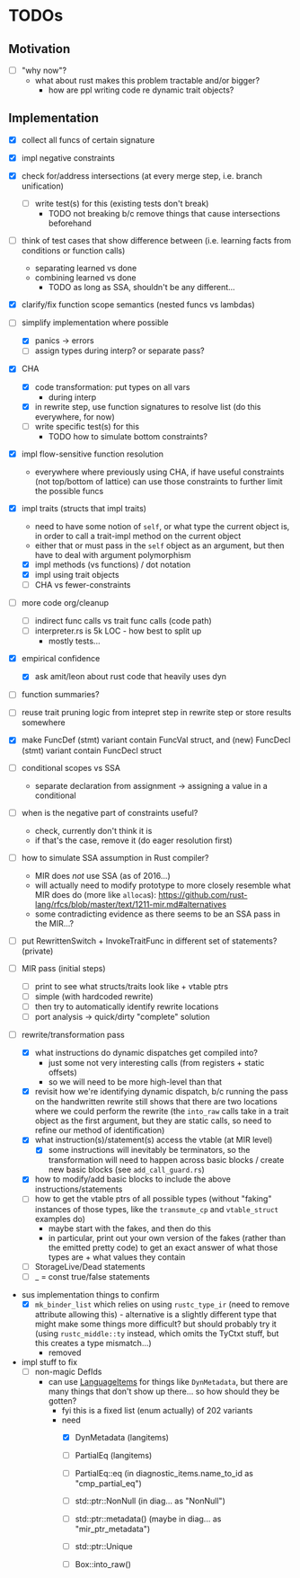 # TODOs

## Motivation

- [ ] "why now"?
    - what about rust makes this problem tractable and/or bigger?
        - how are ppl writing code re dynamic trait objects?

## Implementation

- [x] collect all funcs of certain signature

- [x] impl negative constraints

- [x] check for/address intersections (at every merge step, i.e. branch unification)
    - [ ] write test(s) for this (existing tests don't break)
        - TODO not breaking b/c remove things that cause intersections beforehand

- [ ] think of test cases that show difference between (i.e. learning facts from
  conditions or function calls)
    - separating learned vs done
    - combining learned vs done
        - TODO as long as SSA, shouldn't be any different...

- [x] clarify/fix function scope semantics (nested funcs vs lambdas)

- [ ] simplify implementation where possible
    - [x] panics -> errors
    - [ ] assign types during interp? or separate pass?

- [x] CHA
    - [x] code transformation: put types on all vars
        - during interp
    - [x] in rewrite step, use function signatures to resolve list (do this
      everywhere, for now)
    - [ ] write specific test(s) for this
        - TODO how to simulate bottom constraints?

- [x] impl flow-sensitive function resolution
    - everywhere where previously using CHA, if have useful constraints (not
      top/bottom of lattice) can use those constraints to further limit the
      possible funcs

- [x] impl traits (structs that impl traits)
    - need to have some notion of `self`, or what type the current object is, in
      order to call a trait-impl method on the current object
    - either that or must pass in the `self` object as an argument, but then
      have to deal with argument polymorphism
    - [x] impl methods (vs functions) / dot notation
    - [x] impl using trait objects
    - [ ] CHA vs fewer-constraints

- [ ] more code org/cleanup
    - [ ] indirect func calls vs trait func calls (code path)
    - [ ] interpreter.rs is 5k LOC - how best to split up
        - mostly tests...

- [x] empirical confidence
    - [x] ask amit/leon about rust code that heavily uses dyn

- [ ] function summaries?

- [ ] reuse trait pruning logic from intepret step in rewrite step or store
  results somewhere

- [x] make FuncDef (stmt) variant contain FuncVal struct, and (new) FuncDecl (stmt) variant contain FuncDecl
  struct

- [ ] conditional scopes vs SSA
    - separate declaration from assignment -> assigning a value in a conditional 

- [ ] when is the negative part of constraints useful?
    - check, currently don't think it is
    - if that's the case, remove it (do eager resolution first)

- [ ] how to simulate SSA assumption in Rust compiler?
    - MIR does _not_ use SSA (as of 2016...)
    - will actually need to modify prototype to more closely resemble what MIR
      does do (more like `alloca`s): https://github.com/rust-lang/rfcs/blob/master/text/1211-mir.md#alternatives
    - some contradicting evidence as there seems to be an SSA pass in the
      MIR...?

- [ ] put RewrittenSwitch + InvokeTraitFunc in different set of statements?
  (private)

- [ ] MIR pass (initial steps)
    - [ ] print to see what structs/traits look like + vtable ptrs
    - [ ] simple (with hardcoded rewrite)
    - [ ] then try to automatically identify rewrite locations
    - [ ] port analysis -> quick/dirty "complete" solution

- [ ] rewrite/transformation pass
    - [x] what instructions do dynamic dispatches get compiled into?
        - just some not very interesting calls (from registers + static 
        offsets)
        - so we will need to be more high-level than that
    - [x] revisit how we're identifying dynamic dispatch, b/c running the pass
      on the handwritten rewrite still shows that there are two locations where
      we could perform the rewrite (the `into_raw` calls take in a trait object 
      as the first argument, but they are static calls, so need to refine our 
      method of identification)
    - [x] what instruction(s)/statement(s) access the vtable (at MIR level)
        - [x] some instructions will inevitably be terminators, so the
          transformation will need to happen across basic blocks / create new
          basic blocks (see `add_call_guard.rs`)
    - [x] how to modify/add basic blocks to include the above
      instructions/statements
    - [ ] how to get the vtable ptrs of all possible types (without "faking"
      instances of those types, like the `transmute_cp` and `vtable_struct`
      examples do)
        - maybe start with the fakes, and then do this
        - in particular, print out your own version of the fakes (rather than
          the emitted pretty code) to get an exact answer of what those types
          are + what values they contain
    - [ ] StorageLive/Dead statements
    - [ ] _ = const true/false statements

- sus implementation things to confirm
    - [x] `mk_binder_list` which relies on using `rustc_type_ir` (need to remove
      attribute allowing this) - alternative is a slightly different type that
      might make some things more difficult? but should probably try it (using
      `rustc_middle::ty` instead, which omits the TyCtxt stuff, but this creates
      a type mismatch...)
      - removed

- impl stuff to fix
    - [ ] non-magic DefIds
        - can use
          [LanguageItems](https://doc.rust-lang.org/beta/nightly-rustc/rustc_hir/lang_items/struct.LanguageItems.html#method.dyn_metadata)
          for things like `DynMetadata`, but there are many things that don't
          show up there... so how should they be gotten?
          - fyi this is a fixed list (enum actually) of 202 variants
          - need
            - [x] DynMetadata (langitems)
            - [ ] PartialEq (langitems)
            - [ ] PartialEq::eq (in diagnostic_items.name_to_id as "cmp_partial_eq")
            - [ ] std::ptr::NonNull (in diag... as "NonNull")
            - [ ] std::ptr::metadata() (maybe in diag... as "mir_ptr_metadata")
            - [ ] std::ptr::Unique
            - [ ] Box::into_raw()




